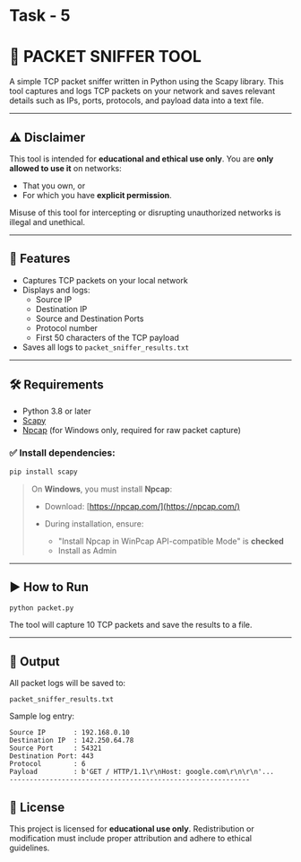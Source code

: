 # Task - 5
# 📡 PACKET SNIFFER TOOL

A simple TCP packet sniffer written in Python using the Scapy library. This tool captures and logs TCP packets on your network and saves relevant details such as IPs, ports, protocols, and payload data into a text file.

---

## ⚠️ Disclaimer

This tool is intended for **educational and ethical use only**. You are **only allowed to use it** on networks:
- That you own, or
- For which you have **explicit permission**.

Misuse of this tool for intercepting or disrupting unauthorized networks is illegal and unethical.

---

## 📁 Features

- Captures TCP packets on your local network
- Displays and logs:
  - Source IP
  - Destination IP
  - Source and Destination Ports
  - Protocol number
  - First 50 characters of the TCP payload
- Saves all logs to `packet_sniffer_results.txt`

---

## 🛠️ Requirements

- Python 3.8 or later
- [Scapy](https://scapy.net/)
- [Npcap](https://npcap.com/) (for Windows only, required for raw packet capture)

### ✅ Install dependencies:

```bash
pip install scapy
````

> On **Windows**, you must install **Npcap**:
>
> * Download: [https://npcap.com/](https://npcap.com/)
> * During installation, ensure:
>
>   * "Install Npcap in WinPcap API-compatible Mode" is **checked**
>   * Install as Admin

---

## ▶️ How to Run

```bash
python packet.py
```

The tool will capture 10 TCP packets and save the results to a file.

---

## 📄 Output

All packet logs will be saved to:

```
packet_sniffer_results.txt
```

Sample log entry:

```
Source IP       : 192.168.0.10
Destination IP  : 142.250.64.78
Source Port     : 54321
Destination Port: 443
Protocol        : 6
Payload         : b'GET / HTTP/1.1\r\nHost: google.com\r\n\r\n'...
------------------------------------------------------------
```


## 📌 License

This project is licensed for **educational use only**. Redistribution or modification must include proper attribution and adhere to ethical guidelines.
